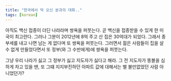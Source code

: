 ```yaml
---
title: "한국에서 막 오신 분과의 대화.."
tags: [korean]
---
```


아직도 백신 접종이 더딘 나라라며 쌍욕을 퍼붓는다. 곧 백신을 접종받을 수 있게 한 미국이 최고란다. 그러나 그분이 2012년에 8억 주고 산 집은 30억대가 되었다. 그래서 종부세를 내고 나면 남는 게 없다며 또 쌍욕을 퍼붓는다. 그러면서 젊은 사람들이 집을 살 수 없게 만들었다면서 또 정부(와 그 수반에게)에 쌍욕을 퍼붓는다.

그냥 우리 나라가 싫고 그 정부가 싫고 지도자가 싫다고 해라. 그 전 지도자가 똥볼을 심하게 차고 있을 땐, 또 그떄 지지부진하던 아파트 값에 대해서는 별 불만없었던 사람 아니었던가?